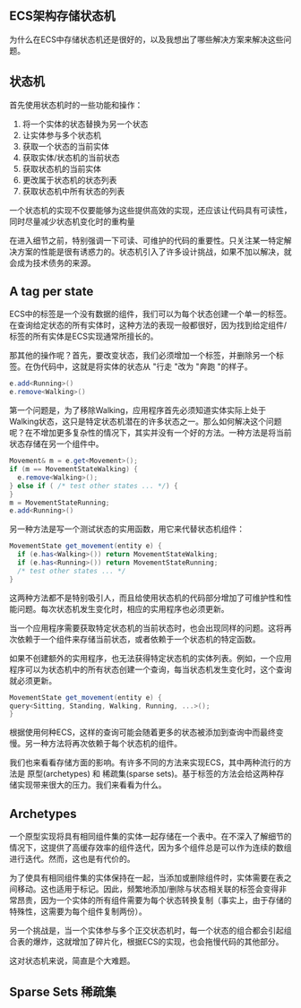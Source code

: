 ## ECS架构存储状态机
为什么在ECS中存储状态机还是很好的，以及我想出了哪些解决方案来解决这些问题。
## 状态机
首先使用状态机时的一些功能和操作：
1. 将一个实体的状态替换为另一个状态
2. 让实体参与多个状态机
3. 获取一个状态的当前实体
4. 获取实体/状态机的当前状态
5. 获取状态机的当前实体
6. 更改属于状态机的状态列表
7. 获取状态机中所有状态的列表

一个状态机的实现不仅要能够为这些提供高效的实现，还应该让代码具有可读性，同时尽量减少状态机变化时的重构量

在进入细节之前，特别强调一下可读、可维护的代码的重要性。只关注某一特定解决方案的性能是很有诱惑力的。状态机引入了许多设计挑战，如果不加以解决，就会成为技术债务的来源。
## A tag per state
ECS中的标签是一个没有数据的组件，我们可以为每个状态创建一个单一的标签。在查询给定状态的所有实体时，这种方法的表现一般都很好，因为找到给定组件/标签的所有实体是ECS实现通常所擅长的。

那其他的操作呢？首先，要改变状态，我们必须增加一个标签，并删除另一个标签。在伪代码中，这就是将实体的状态从 "行走 "改为 "奔跑 "的样子。
```csharp
e.add<Running>()
e.remove<Walking>()
```
第一个问题是，为了移除Walking，应用程序首先必须知道实体实际上处于Walking状态，这只是特定状态机潜在的许多状态之一。那么如何解决这个问题呢？在不增加更多复杂性的情况下，其实并没有一个好的方法。一种方法是将当前状态存储在另一个组件中。
```csharp
Movement& m = e.get<Movement>();
if (m == MovementStateWalking) {
  e.remove<Walking>(); 
} else if ( /* test other states ... */) {
}
m = MovementStateRunning;
e.add<Running>()
```
另一种方法是写一个测试状态的实用函数，用它来代替状态机组件：
```csharp
MovementState get_movement(entity e) {
  if (e.has<Walking>()) return MovementStateWalking;
  if (e.has<Running>()) return MovementStateRunning;
  /* test other states ... */
}
```
这两种方法都不是特别吸引人，而且给使用状态机的代码部分增加了可维护性和性能问题。每次状态机发生变化时，相应的实用程序也必须更新。

当一个应用程序需要获取特定状态机的当前状态时，也会出现同样的问题。这将再次依赖于一个组件来存储当前状态，或者依赖于一个状态机的特定函数。

如果不创建额外的实用程序，也无法获得特定状态机的实体列表。例如，一个应用程序可以为状态机中的所有状态创建一个查询，每当状态机发生变化时，这个查询就必须更新。
```csharp
MovementState get_movement(entity e) {
query<Sitting, Standing, Walking, Running, ...>();
}
```
根据使用何种ECS，这样的查询可能会随着更多的状态被添加到查询中而最终变慢。另一种方法将再次依赖于每个状态机的组件。

我们也来看看存储方面的影响。有许多不同的方法来实现ECS，其中两种流行的方法是 原型(archetypes) 和 稀疏集(sparse sets)。基于标签的方法会给这两种存储实现带来很大的压力。我们来看看为什么。
## Archetypes
一个原型实现将具有相同组件集的实体一起存储在一个表中。在不深入了解细节的情况下，这提供了高缓存效率的组件迭代，因为多个组件总是可以作为连续的数组进行迭代。然而，这也是有代价的。

为了使具有相同组件集的实体保持在一起，当添加或删除组件时，实体需要在表之间移动。这也适用于标记。因此，频繁地添加/删除与状态相关联的标签会变得非常昂贵，因为一个实体的所有组件需要为每个状态转换复制（事实上，由于存储的特殊性，这需要为每个组件复制两份）。

另一个挑战是，当一个实体参与多个正交状态机时，每一个状态的组合都会引起组合表的爆炸，这就增加了碎片化，根据ECS的实现，也会拖慢代码的其他部分。

这对状态机来说，简直是个大难题。

## Sparse Sets 稀疏集